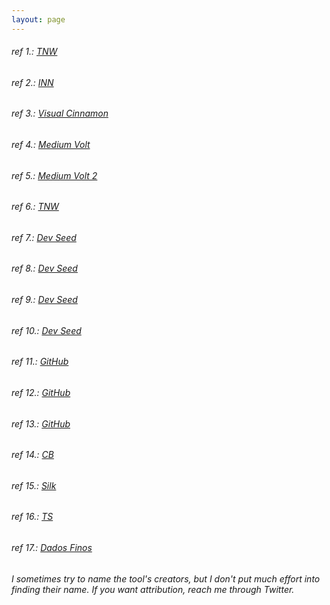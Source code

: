 ```yaml
---
layout: page
---
```


###### ref 1.: [TNW](http://thenextweb.com/dd/2015/06/12/20-best-javascript-chart-libraries/)

###### ref 2.: [INN](http://nerds.inn.org/toolbox/)

###### ref 3.: [Visual Cinnamon](http://www.visualcinnamon.com/)

###### ref 4.: [Medium Volt](https://medium.com/volt-data-lab/26-ferramentas-para-visualiza%C3%A7%C3%A3o-de-dados-avaliadas-pelo-volt-654c5a590497#.7lof0g732)

###### ref 5.: [Medium Volt 2](https://medium.com/volt-data-lab/6-ferramentas-para-extrair-dados-da-internet-avaliadas-pelo-volt-586b6352fdd2#.jbd8yb9a2)

###### ref 6.: [TNW](http://thenextweb.com/apps/2012/09/29/the-best-apps-communities-tools-writers-journalists/)

###### ref 7.: [Dev Seed](http://inspire.blufra.me/big-data-visualization-review-of-the-20-best-tools/)

###### ref 8.: [Dev Seed](https://developmentseed.org/projects/landsat-util/)

###### ref 9.: [Dev Seed](https://developmentseed.org/blog/2012/june/25/prose-a-content-editor-for-github/)

###### ref 10.: [Dev Seed](https://developmentseed.org/blog/new-healthcare-gov-is-open-and-cms-free/)

###### ref 11.: [GitHub](https://github.com/prose/starter)

###### ref 12.: [GitHub](https://github.com/jueyang/know-your-tools)

###### ref 13.: [GitHub](https://github.com/jueyang/mapmakers-cheatsheet)

###### ref 14.: [CB](http://www.creativebloq.com/design-tools/data-visualization-712402)

###### ref 15.: [Silk](http://data-journalism-tools.silk.co/)

###### ref 16.: [TS](http://techslides.com/50-javascript-charting-and-graphics-libraries)

###### ref 17.: [Dados Finos](http://dadosfinos.blogspot.com.br/)

_I sometimes try to name the tool's creators, but I don't put much effort into finding their name. If you want attribution, reach me through Twitter._
